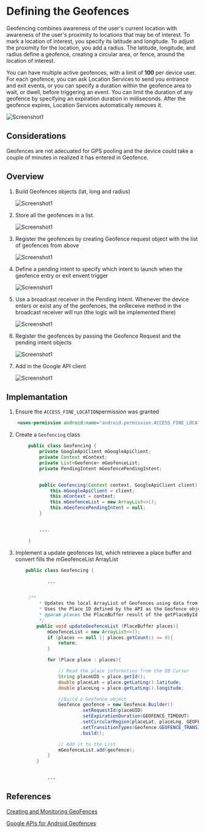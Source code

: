 # Defining the Geofences

Geofencing combines awareness of the user's current location with awareness of the user's proximity to locations that may be of interest. To mark a location of interest, you specify its latitude and longitude. To adjust the proximity for the location, you add a radius. The latitude, longitude, and radius define a geofence, creating a circular area, or fence, around the location of interest.

You can have multiple active geofences, with a limit of **100** per device user. For each geofence, you can ask Location Services to send you entrance and exit events, or you can specify a duration within the geofence area to wait, or dwell, before triggering an event. You can limit the duration of any geofence by specifying an expiration duration in milliseconds. After the geofence expires, Location Services automatically removes it.

![Screenshot1](../screenshots/geofences_map.png)

## Considerations

Geofences are not adecuated for GPS pooling and the device could take a couple of minutes in realized it has entered in Geofence.



## Overview

1. Build Geofences objects (lat, long and radius)

    ![Screenshot1](../screenshots/geofences_objects.png)

2. Store all the geofences in a list.

    ![Screenshot1](../screenshots/geofences_objects_list.png)


3. Register the geofences by creating Geofence request object with the list of geofences from above

    ![Screenshot1](../screenshots/geofences_register.png)

4. Define a pending intent to specify which intent to launch when the geofence entry or exit envent trigger

    ![Screenshot1](../screenshots/geofences_pendingIntent.png)

5. Use a broadcast receiver in the Pending Intent. Whenever the device enters or exist any of the geofences, the onReceive method in the broadcast receiver will run (the logic will be implemented there)

    ![Screenshot1](../screenshots/geofences_broadcastReceiver.png)

6. Register the geofences by passing the Geofence Request and the pending intent objects

    ![Screenshot1](../screenshots/geofences_registerGooglePlazservice.png)

7. Add in the Google API client

    ![Screenshot1](../screenshots/geofences_add_in_googleAPIClient.png)



## Implemantation


1. Ensure the  ```ACCESS_FINE_LOCATION```permission was granted

```xml
    <uses-permission android:name="android.permission.ACCESS_FINE_LOCATION"/>
```

2. Create a ```Geofencing``` class

```java
        public class Geofencing {
            private GoogleApiClient mGoogleApiClient;
            private Context mContext;
            private List<Geofence> mGeofenceList;
            private PendingIntent mGeofencePendingIntent;


            public Geofencing(Context context, GoogleApiClient client) {
                this.mGoogleApiClient = client;
                this.mContext = context;
                this.mGeofenceList = new ArrayList<>();
                this.mGeofencePendingIntent = null;
            }


            ....

        }
```

3. Implement a update geofences list, which retrievee a place buffer and convert fills the mGeofenceList ArrayList

 ```java
        public class Geofencing {

                ...


         /**
             * Updates the local ArrayList of Geofences using data from the passed in List
             * Uses the Place ID defined by the API as the Geofence object id
             * @param places the PlaceBuffer result of the getPlaceById call
             */
            public void updateGeofenceList (PlaceBuffer places){
                mGeofenceList = new ArrayList<>();
                if (places == null || places.getCount() == 0){
                    return;
                }

                for (Place place : places){

                    // Read the place information from the DB Cursor
                    String placeUID = place.getId();
                    double placeLat = place.getLatLng().latitude;
                    double placeLng = place.getLatLng().longitude;

                    //Build a Geofence object
                    Geofence geofence = new Geofence.Builder()
                            .setRequestId(placeUID)
                            .setExpirationDuration(GEOFENCE_TIMEOUT)
                            .setCircularRegion(placeLat, placeLng, GEOFENCE_RADIUS)
                            .setTransitionTypes(Geofence.GEOFENCE_TRANSITION_ENTER | Geofence.GEOFENCE_TRANSITION_EXIT)
                            .build();

                    // Add it to the List
                    mGeofenceList.add(geofence);
                }
            }


                ...
 ```


## References

[Creating and Monitoring GeoFences](https://developer.android.com/training/location/geofencing.html)

[Google APIs for Android Geofences](https://developers.google.com/android/reference/com/google/android/gms/location/Geofence)


